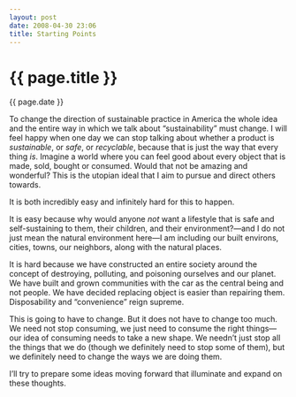 ```yaml
---
layout: post
date: 2008-04-30 23:06
title: Starting Points
---
```


{{ page.title }}
================

<p class="meta">{{ page.date }}</p>

To change the direction of sustainable practice in America the whole idea and the entire way in which we talk about “sustainability” must change. I will feel happy when one day we can stop talking about whether a product is _sustainable_, or _safe_, or _recyclable_, because that is just the way that every thing _is_. Imagine a world where you can feel good about every object that is made, sold, bought or consumed. Would that not be amazing and wonderful? This is the utopian ideal that I aim to pursue and direct others towards.

It is both incredibly easy and infinitely hard for this to happen. 

It is easy because why would anyone _not_ want a lifestyle that is safe and self-sustaining to them, their children, and their environment?—and I do not just mean the natural environment here—I am including our built environs, cities, towns, our neighbors, along with the natural places. 

It is hard because we have constructed an entire society around the concept of destroying, polluting, and poisoning ourselves and our planet. We have built and grown communities with the car as the central being and not people. We have decided replacing object is easier than repairing them. Disposability and “convenience” reign supreme.

This is going to have to change. But it does not have to change too much. We need not stop consuming, we just need to consume the right things—our idea of consuming needs to take a new shape. We needn’t just stop all the things that we do (though we definitely need to stop some of them), but we definitely need to change the ways we are doing them.

I’ll try to prepare some ideas moving forward that illuminate and expand on these thoughts.